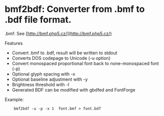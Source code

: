# bmf2bdf: Converter from .bmf to .bdf file format.

.bmf: See [http://bmf.php5.cz/](http://bmf.php5.cz/)

Features
  - Convert .bmf to .bdf, result will be written to stdout
  - Converts DOS codepage to Unicode (-u option)
  - Convert monospaced proportional font back to none-monospaced font (-p)
  - Optional glyph spacing with -x
  - Optional baseline adjustment with -y
  - Brightness threshold with -l
  - Generated BDF can be modified with gbdfed and FontForge
  
Example:
```
    bmf2bdf -u -p -x 1  font.bmf > font.bdf
```
